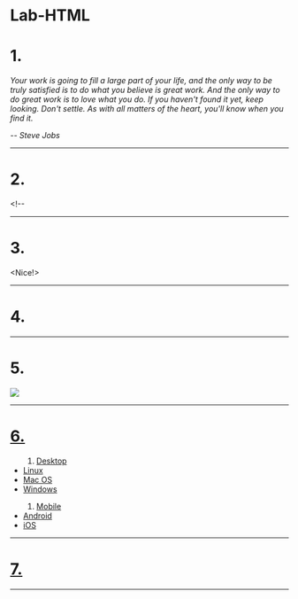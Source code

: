 # Lab-HTML
<html lang="en">
<head>
  <title>HTML Practice</title>
</head>
<body>
  <h1>1.</h1>
  <p><i>Your work is going to fill a large part of your life, and the only way to be truly satisfied is to do what you believe is great work. And the only way to do great work is to love what you do. If you haven't found it yet, keep looking. Don't settle. As with all matters of the heart, you'll know when you find it.</p>
<p>-- Steve Jobs</i></p>
  <hr>
  <h1>2.</h1>
   <p>&lt;!--</p>
  <hr>
  <h1>3.</h1>
  &lt;Nice!&gt;
  <hr>
  <h1>4.</h1>
  <!-- Your solution to #4 here -->
  <hr>
  <h1>5.</h1>
  <a href=https://www.zybooks.com/><img src="zyBooks_logo.png">
  <hr>
  <h1>6.</h1>
  <ul>
    <ol>
      <li>Desktop</li>
    </ol>
    <li>Linux</li>
    <li>Mac OS</li>
    <li>Windows</li>
    <ol>
      <li>Mobile</li>
    </ol>
    <li>Android</li>
    <li>iOS</li>
  </ul>
  <hr>
  <h1>7.</h1>
   <!-- Your solution to #7 here -->
<hr>
</body>
</html>
</doctype>

